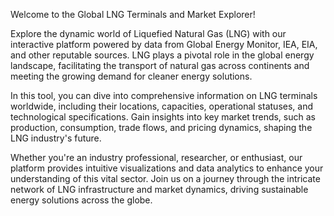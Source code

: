 Welcome to the Global LNG Terminals and Market Explorer!

Explore the dynamic world of Liquefied Natural Gas (LNG) with our interactive platform powered by data from Global Energy Monitor, IEA, EIA, and other reputable sources. LNG plays a pivotal role in the global energy landscape, facilitating the transport of natural gas across continents and meeting the growing demand for cleaner energy solutions.

In this tool, you can dive into comprehensive information on LNG terminals worldwide, including their locations, capacities, operational statuses, and technological specifications. Gain insights into key market trends, such as production, consumption, trade flows, and pricing dynamics, shaping the LNG industry's future.

Whether you're an industry professional, researcher, or enthusiast, our platform provides intuitive visualizations and data analytics to enhance your understanding of this vital sector. Join us on a journey through the intricate network of LNG infrastructure and market dynamics, driving sustainable energy solutions across the globe.